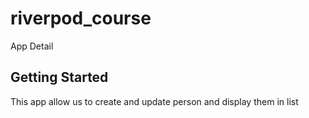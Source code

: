 # riverpod_course

App Detail

## Getting Started

This app allow us to create and update person and display them in list